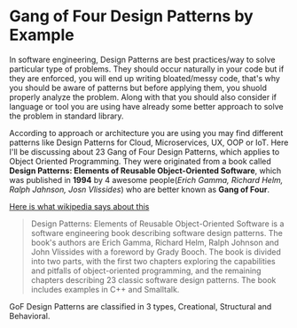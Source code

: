 # Gang of Four Design Patterns by Example

In software engineering, Design Patterns are best practices/way to solve particular type of problems. They should occur naturally in your code  but if they are enforced, you will end up writing bloated/messy code, that's why you should be aware of patterns but before applying them, you shuold properly analyze the problem. Along with that you should also consider if language or tool you are using have already some better approach to solve the problem in standard library.

According to approach or architecture you are using you may find different patterns like Design Patterns for Cloud, Microservices, UX, OOP or IoT. Here I'll be discussing about 23 Gang of Four Design Patterns, which applies to Object Oriented Programming. They were originated from a book called **Design Patterns: Elements of Reusable Object-Oriented Software**, which was published in **1994** by 4 awesome people(*Erich Gamma, Richard Helm, Ralph Jahnson, Josn Vlissides*) who are better known as **Gang of Four**.

[Here is what wikipedia says about this](https://en.wikipedia.org/wiki/Design_Patterns)
> Design Patterns: Elements of Reusable Object-Oriented Software is a software engineering book describing software design patterns. The book's authors are Erich Gamma, Richard Helm, Ralph Johnson and John Vlissides with a foreword by Grady Booch. The book is divided into two parts, with the first two chapters exploring the capabilities and pitfalls of object-oriented programming, and the remaining chapters describing 23 classic software design patterns. The book includes examples in C++ and Smalltalk.

GoF Design Patterns are classified in 3 types, Creational, Structural and Behavioral.
